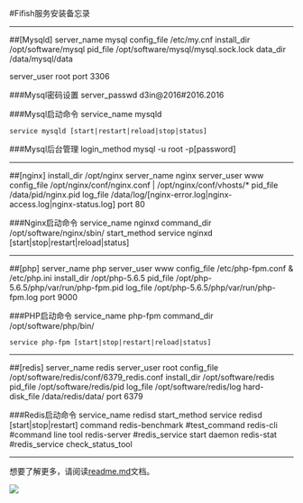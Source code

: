 #Fifish服务安装备忘录

***

##[Mysqld]
server_name	     mysql
config_file	     /etc/my.cnf
install_dir	     /opt/software/mysql
pid_file	     /opt/software/mysql/mysql.sock.lock
data_dir	     /data/mysql/data

server_user	     root
port		     3306

###Mysql密码设置
server_passwd	 d3in@2016#2016.2016

###Mysql启动命令
service_name	 mysqld

```
service mysqld [start|restart|reload|stop|status]
``` 

###Mysql后台管理
login_method	 mysql -u root -p[password]

***


##[nginx]
install_dir	     /opt/nginx
server_name	     nginx
server_user	     www
config_file	     /opt/nginx/conf/nginx.conf | /opt/nginx/conf/vhosts/*
pid_file	     /data/pid/nginx.pid
log_file	     /data/log/[nginx-error.log|nginx-access.log|nginx-status.log]
port		     80

###Nginx启动命令
service_name	 nginxd
command_dir	     /opt/software/nginx/sbin/
start_method	 service nginxd [start|stop|restart|reload|status]

***

##[php]
server_name	     php
server_user	     www
config_file	     /etc/php-fpm.conf & /etc/php.ini
install_dir	     /opt/php-5.6.5
pid_file	     /opt/php-5.6.5/php/var/run/php-fpm.pid
log_file	     /opt/php-5.6.5/php/var/run/php-fpm.log
port		     9000

###PHP启动命令
service_name	 php-fpm
command_dir	     /opt/software/php/bin/
```
service php-fpm [start|stop|restart|reload|status]
```

***

##[redis]
server_name	     redis
server_user	     root
config_file	     /opt/software/redis/conf/6379_redis.conf
install_dir	     /opt/software/redis
pid_file	     /opt/software/redis/pid
log_file	     /opt/software/redis/log
hard-disk_file	 /data/redis/data/
port		     6379

###Redis启动命令
service_name	 redisd
start_method	 service redisd [start|stop|restart]
command		     redis-benchmark #test_command
		         redis-cli	#command line tool
		         redis-server	#redis_service start daemon
		         redis-stat	#redis_service check_status_tool
                 
***

想要了解更多，请阅读[readme.md](http://www.qysea.com)文档。

![](http://www.qysea.com/img/logo_fifish.png)

